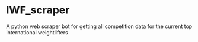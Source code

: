 # IWF_scraper
A python web scraper bot for getting all competition data for the current top international weightlifters
